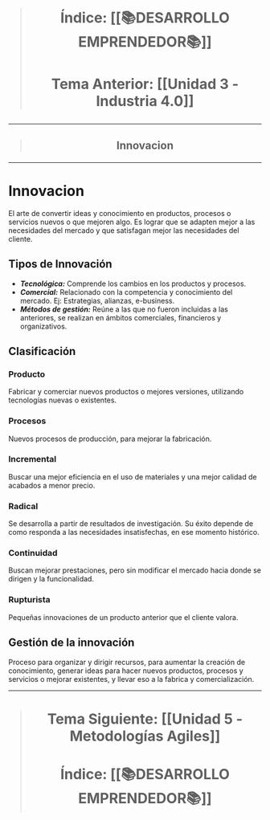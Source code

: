 > # <p align = "center">Índice: [[📚DESARROLLO EMPRENDEDOR📚]]</p>
> # <p align = "center"> Tema Anterior: [[Unidad 3 - Industria 4.0]]</p>
---
> ## <p align = "center">Innovacion</p>
---

# Innovacion

El arte de convertir ideas y conocimiento en productos, procesos o servicios nuevos o que mejoren algo.
Es lograr que se adapten mejor a las necesidades del mercado y que satisfagan mejor las necesidades del cliente.

## Tipos de Innovación

- ***Tecnológica:*** Comprende los cambios en los productos y procesos.
- ***Comercial:*** Relacionado con la competencia y conocimiento del mercado. Ej: Estrategias, alianzas, e-business.
- ***Métodos de gestión:***  Reúne a las que no fueron incluidas a las anteriores, se realizan en ámbitos comerciales, financieros y organizativos.

## Clasificación

### Producto
Fabricar y comerciar nuevos productos o mejores versiones, utilizando tecnologías nuevas o existentes.

### Procesos
Nuevos procesos de producción, para mejorar la fabricación.

### Incremental
Buscar una mejor eficiencia en el uso de materiales y una mejor calidad de acabados a menor precio.

### Radical
Se desarrolla a partir de resultados de investigación. Su éxito depende de como responda a las necesidades insatisfechas, en ese momento histórico.

### Continuidad
Buscan mejorar prestaciones, pero sin modificar el mercado hacia donde se dirigen y la funcionalidad.

### Rupturista
Pequeñas innovaciones de un producto anterior que el cliente valora.

## Gestión de la innovación

Proceso para organizar y dirigir recursos, para aumentar la creación de conocimiento, generar ideas para hacer nuevos productos, procesos y servicios o mejorar existentes, y llevar eso a la fabrica y comercialización.

---

> # <p align = "center"> Tema Siguiente: [[Unidad 5 - Metodologías Agiles]]</p>
> # <p align = "center">Índice: [[📚DESARROLLO EMPRENDEDOR📚]]</p>







